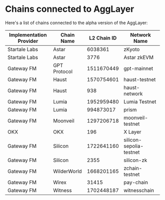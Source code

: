 # Chains connected to AggLayer

Here's a list of chains connected to the alpha version of the AggLayer:

| Implementation Provider | Chain Name    | L2 Chain ID  | Network Name               |
|-------------------------|--------------|-------------|----------------------------|
| Startale Labs          | Astar        | 6038361     | zKyoto                     |
| Startale Labs          | Astar        | 3776        | Astar zkEVM                |
| Gateway FM            | GPT Protocol | 1511670449  | gpt-mainnet                |
| Gateway FM            | Haust        | 1570754601  | haust-testnet              |
| Gateway FM            | Haust        | 938         | haust-network              |
| Gateway FM            | Lumia        | 1952959480  | Lumia Testnet              |
| Gateway FM            | Lumia        | 994873017   | prism                      |
| Gateway FM            | Moonveil     | 1297206718  | moonveil-testnet           |
| OKX                   | OKX          | 196         | X Layer                    |
| Gateway FM            | Silicon      | 1722641160  | silicon-sepolia-testnet    |
| Gateway FM            | Silicon      | 2355        | silicon-zk                 |
| Gateway FM            | WilderWorld  | 1668201165  | zchain-testnet             |
| Gateway FM            | Wirex        | 31415       | pay-chain                  |
| Gateway FM            | Witness      | 1702448187  | witnesschain               |